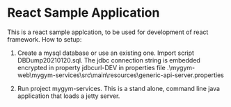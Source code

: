 # React Sample Application

This is a react sample applcation, to be used for development of react framework. How to setup:

1.  Create a mysql database or use an existing one. Import script DBDump20210120.sql. The jdbc connection string is embedded encrypted in property jdbcurl-DEV in properties file .\mygym-web\mygym-services\src\main\resources\generic-api-server.properties

2. Run project mygym-services. This is a stand alone, command line java application that loads a jetty server.



